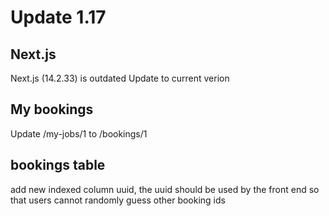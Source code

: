 <!-- markdownlint-disable MD033 -->
# Update 1.17

## Next.js

Next.js (14.2.33) is outdated
Update to current verion

## My bookings

Update /my-jobs/1 to /bookings/1

## bookings table

add new indexed column uuid, the uuid should be used by the front end so that users cannot randomly guess other booking ids
